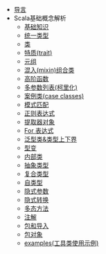 
* [导言](/language/scala-lang-tour/)
* Scala基础概念解析
    * [基础知识](/language/scala-lang-tour/基础知识.md)
    * [统一类型](/language/scala-lang-tour/统一类型.md)
    * [类](/language/scala-lang-tour/类.md)
    * [特质(trait)](/language/scala-lang-tour/特质(trait).md)
    * [元组](/language/scala-lang-tour/元组.md)
    * [混入(mixin)组合类](/language/scala-lang-tour/混入(mixin)组合类.md)
    * [高阶函数](/language/scala-lang-tour/高阶函数.md)
    * [多参数列表(柯里化)](/language/scala-lang-tour/多参数列表(柯里化).md)
    * [案例类(case classes)](/language/scala-lang-tour/案例类.md)
    * [模式匹配](/language/scala-lang-tour/模式匹配.md)
    * [正则表达式](/language/scala-lang-tour/正则表达式.md)
    * [提取器对象](/language/scala-lang-tour/提取器对象.md)
    * [For 表达式](/language/scala-lang-tour/For表达式.md)
    * [泛型类&类型上下界](/language/scala-lang-tour/泛型类.md)
    * [型变](/language/scala-lang-tour/型变.md)
    * [内部类](/language/scala-lang-tour/内部类.md)
    * [抽象类型](/language/scala-lang-tour/抽象类型.md)
    * [复合类型](/language/scala-lang-tour/复合类型.md)
    * [自类型](/language/scala-lang-tour/自类型.md)
    * [隐式参数](/language/scala-lang-tour/隐式参数.md)
    * [隐式转换](/language/scala-lang-tour/隐式转换.md)
    * [多态方法](/language/scala-lang-tour/多态方法.md)
    * [注解](/language/scala-lang-tour/注解.md)
    * [包和导入](/language/scala-lang-tour/包和导入.md)
    * [包对象](/language/scala-lang-tour/包对象.md)
    * [examples(工具类使用示例)](/language/scala-lang-tour/examples(工具类使用示例).md)
